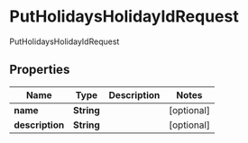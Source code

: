 

# PutHolidaysHolidayIdRequest

PutHolidaysHolidayIdRequest
## Properties

Name | Type | Description | Notes
------------ | ------------- | ------------- | -------------
**name** | **String** |  |  [optional]
**description** | **String** |  |  [optional]



